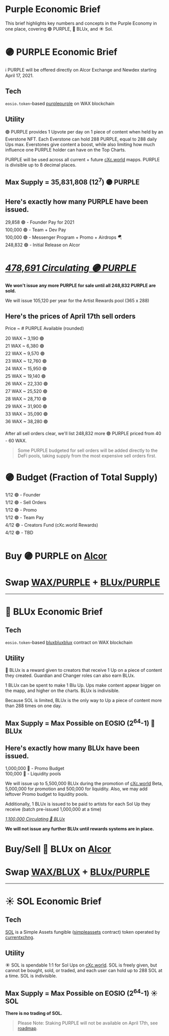 
# Purple Economic Brief

This brief highlights key numbers and concepts in the Purple Economy in one place, covering 🟣 PURPLE, 🔵 BLUx, and ☀️ Sol.

# 🟣 PURPLE Economic Brief

ℹ️ PURPLE will be offered directly on Alcor Exchange and Newdex starting April 17, 2021.

## Tech
`eosio.token`-based [purplepurple](https://wax.bloks.io/account/purplepurple) on WAX blockchain

## Utility
🟣 PURPLE provides 1 Upvote per day on 1 piece of content when held by an Everstone NFT. Each Everstone can hold 288 PURPLE, equal to 288 daily Ups max. Everstones give content a boost, while also limiting how much influence one PURPLE holder can have on the Top Charts.

PURPLE will be used across all current + future [cXc.world](https://cxc.world) mapps. PURPLE is divisible up to 8 decimal places.

## Max Supply = 35,831,808 (12<sup>7</sup>) 🟣 PURPLE

## Here's exactly how many PURPLE have been issued.

29,858 🟣 - Founder Pay for 2021  
100,000 🟣 - Team + Dev Pay  
100,000 🟣 - Messenger Program + Promo + Airdrops 🪂  
248,832 🟣 - Initial Release on Alcor  

# *[478,691 Circulating 🟣 PURPLE](https://wax.bloks.io/tokens/PURPLE-wax-purplepurple)*


**We won't issue any more PURPLE for sale until all 248,832 PURPLE are sold.**

We will issue 105,120 per year for the Artist Rewards pool (365 x 288)

## Here's the prices of April 17th sell orders

Price ~ # PURPLE Available (rounded)

20 WAX ~ 3,190 🟣  
21 WAX ~ 6,380 🟣  
22 WAX ~ 9,570 🟣  
23 WAX ~ 12,760 🟣  
24 WAX ~ 15,950 🟣  
25 WAX ~ 19,140 🟣  
26 WAX ~ 22,330 🟣  
27 WAX ~ 25,520 🟣   
28 WAX ~ 28,710 🟣  
29 WAX ~ 31,900 🟣  
33 WAX ~ 35,090 🟣  
36 WAX ~ 38,280 🟣  

After all sell orders clear, we'll list 248,832 more 🟣 PURPLE priced from 40 - 60 WAX.

> Some PURPLE budgeted for sell orders will be added directly to the DeFi pools, taking supply from the most expensive sell orders first.

# 🟣 Budget (Fraction of Total Supply)
1/12 🟣  - Founder  
1/12 🟣  - Sell Orders  
1/12 🟣  - Promo   
1/12 🟣  - Team Pay  
4/12 🟣  - Creators Fund (cXc.world Rewards)  
4/12 🟣  - TBD   

# Buy 🟣 PURPLE on [Alcor](https://wax.alcor.exchange/trade/PURPLE-purplepurple_WAX-eosio.token)

# Swap [WAX/PURPLE](https://wax.alcor.exchange/swap?output=PURPLE-purplepurple&input=WAX-eosio.token) + [BLUx/PURPLE](https://wax.alcor.exchange/swap?input=BLUX-bluxbluxblux&output=PURPLE-purplepurple)

___

# 🔵 BLUx Economic Brief

## Tech
`eosio.token`-based [bluxbluxblux](https://wax.bloks.io/account/bluxbluxblux) contract on WAX blockchain

## Utility
🔵 BLUx is a reward given to creators that receive 1 Up on a piece of content they created. Guardian and Changer roles can also earn BLUx. 

1 BLUx can be spent to make 1 Blu Up. Ups make content appear bigger on the mapp, and higher on the charts. BLUx is indivisible.

Because SOL is limited, BLUx is the only way to Up a piece of content more than 288 times on one day. 


## Max Supply = Max Possible on EOSIO (2<sup>64</sup>-1) 🔵 BLUx

## Here's exactly how many BLUx have been issued.
1,000,000 🔵 - Promo Budget  
100,000 🔵 - Liquidity pools

We will issue up to 5,500,000 BLUx during the promotion of [cXc.world](https://cxc.world) Beta, 5,000,000 for promotion and 500,000 for liquidity. Also, we may add leftover Promo budget to liquidity pools.

Additionally, 1 BLUx is issued to be paid to artists for each Sol Up they receive  (batch pre-issued 1,000,000 at a time)

*[1,100,000 Circulating 🔵 BLUx](https://wax.bloks.io/tokens/BLUX-wax-bluxbluxblux)*


**We will not issue any further BLUx until rewards systems are in place.**

# Buy/Sell 🔵 BLUx on [Alcor](https://wax.alcor.exchange/trade/BLUX-bluxbluxblux_WAX-eosio.token)

# Swap [WAX/BLUX](https://wax.alcor.exchange/swap?output=BLUX-bluxbluxblux&input=WAX-eosio.token) + [BLUx/PURPLE](https://wax.alcor.exchange/swap?input=BLUX-bluxbluxblux&output=PURPLE-purplepurple)

___

# ☀️ SOL Economic Brief

## Tech

[SOL](https://wax.simplemarket.io/trading/ft/currentxchng/SOL) is a Simple Assets fungible ([simpleassets](https://wax.bloks.io/account/simpleassets) contract) token operated by [currentxchng](https://www.wax.bloks.io/account/currentxchng). 

## Utility

☀️ SOL is spendable 1:1 for Sol Ups on [cXc.world](https://cxc.world). SOL is freely given, but cannot be bought, sold, or traded, and each user can hold up to 288 SOL at a time. SOL is indivisible.

## Max Supply = Max Possible on EOSIO (2<sup>64</sup>-1) ☀️ SOL

**There is no trading of SOL.**

> Please Note: Staking PURPLE will not be available on April 17th, see [roadmap](Roadmap.md).
